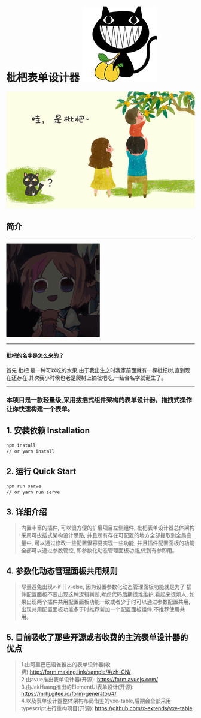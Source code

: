 



# 枇杷表单设计器 ![img.png](public/loquat.png)

![img.png](public/image/sample2.jpg)

## 简介
<hr/>

![img.png](public/image/sample1.gif)

<hr/>
<h4>枇杷的名字是怎么来的？</h4>
首先 枇杷 是一种可以吃的水果,由于我出生之时我家前面就有一棵枇杷树,直到现在还存在,其次我小时候也老是爬树上摘枇杷吃,一结合名字就诞生了。
<hr/>
<h3>本项目是一款轻量级,采用拔插式组件架构的表单设计器，拖拽式操作让你快速构建一个表单。
</h3>

## 1. 安装依赖 Installation

```shell
npm install
// or yarn install
```

## 2. 运行 Quick Start

```shell
npm run serve
// or yarn run serve
```

## 3. 详细介绍
>内置丰富的插件,
可以很方便的扩展项目左侧组件,
枇杷表单设计器总体架构采用可拔插式架构设计思路,
并且所有存在可配置的地方全部提取到全局变量中,
可以通过修改一些配置很容易实现一些功能,
并且插件配置面板的功能全部可以通过参数管控,
即参数化动态管理面板功能,做到有参即用。

## 4. 参数化动态管理面板共用规则
>尽量避免出现v-if || v-else,
因为设置参数化动态管理面板功能就是为了
插件配置面板不要出现这种逻辑判断,考虑代码后期很难维护,看起来很烦人,
如果出现两个插件共用配置面板功能一致或者少于时可以通过参数配置共用,
出现共用配置面板功能多于时推荐新加一个配置面板组件,不推荐使用共用。

## 5. 目前吸收了那些开源或者收费的主流表单设计器的优点
> 1.由阿里巴巴语雀推出的表单设计器(收费):http://form.making.link/sample/#/zh-CN/ <br/>
> 2.由avue推出表单设计器(开源): https://form.avuejs.com/ <br/>
> 3.由JakHuang推出的ElementUI表单设计(开源): https://mrhj.gitee.io/form-generator/#/ <br/>
> 4.以及表单设计器整体架构布局借鉴的vxe-table,后期会全部采用typescript进行重构项目(开源): https://github.com/x-extends/vxe-table
